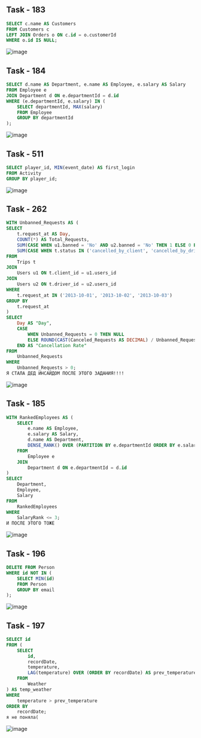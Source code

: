 ## Task - 183
```sql
SELECT c.name AS Customers
FROM Customers c
LEFT JOIN Orders o ON c.id = o.customerId
WHERE o.id IS NULL;
```
![image](https://github.com/nikeyzdereva/oad_vorobyov/assets/112609367/f3aa5efd-d716-4207-8056-08a7645d72d1)

## Task - 184
```sql
SELECT d.name AS Department, e.name AS Employee, e.salary AS Salary
FROM Employee e
JOIN Department d ON e.departmentId = d.id
WHERE (e.departmentId, e.salary) IN (
    SELECT departmentId, MAX(salary)
    FROM Employee
    GROUP BY departmentId
);
```
![image](https://github.com/nikeyzdereva/oad_vorobyov/assets/112609367/3a7aee49-bdbe-4d90-b7ce-777ac343e018)


## Task - 511
```sql
SELECT player_id, MIN(event_date) AS first_login
FROM Activity
GROUP BY player_id;
```
![image](https://github.com/nikeyzdereva/oad_vorobyov/assets/112609367/bc322293-f32a-43ef-99d5-234aba8e23f4)


## Task - 262
```sql
WITH Unbanned_Requests AS (
SELECT
    t.request_at AS Day,
    COUNT(*) AS Total_Requests,
    SUM(CASE WHEN u1.banned = 'No' AND u2.banned = 'No' THEN 1 ELSE 0 END) AS Unbanned_Requests,
    SUM(CASE WHEN t.status IN ('cancelled_by_client', 'cancelled_by_driver') AND u1.banned = 'No' AND u2.banned = 'No' THEN 1 ELSE 0 END) AS Canceled_Requests
FROM
    Trips t
JOIN
    Users u1 ON t.client_id = u1.users_id
JOIN
    Users u2 ON t.driver_id = u2.users_id
WHERE
    t.request_at IN ('2013-10-01', '2013-10-02', '2013-10-03')
GROUP BY
    t.request_at
)
SELECT
    Day AS "Day",
    CASE
        WHEN Unbanned_Requests = 0 THEN NULL
        ELSE ROUND(CAST(Canceled_Requests AS DECIMAL) / Unbanned_Requests, 2)
    END AS "Cancellation Rate"
FROM
    Unbanned_Requests
WHERE
    Unbanned_Requests > 0;
Я СТАЛА ДЕД ИНСАЙДОМ ПОСЛЕ ЭТОГО ЗАДАНИЯ!!!!
```
![image](https://github.com/nikeyzdereva/oad_vorobyov/assets/112609367/6219d1b4-b998-47c6-b3c9-b722451f6c05)


## Task - 185
```sql
WITH RankedEmployees AS (
    SELECT
        e.name AS Employee,
        e.salary AS Salary,
        d.name AS Department,
        DENSE_RANK() OVER (PARTITION BY e.departmentId ORDER BY e.salary DESC) AS SalaryRank
    FROM
        Employee e
    JOIN
        Department d ON e.departmentId = d.id
)
SELECT
    Department,
    Employee,
    Salary
FROM
    RankedEmployees
WHERE
    SalaryRank <= 3;
И ПОСЛЕ ЭТОГО ТОЖЕ
```
![image](https://github.com/nikeyzdereva/oad_vorobyov/assets/112609367/0adee20a-fb16-45d0-ba90-72e672956b70)

## Task - 196
```sql
DELETE FROM Person
WHERE id NOT IN (
    SELECT MIN(id)
    FROM Person
    GROUP BY email
);
```
![image](https://github.com/nikeyzdereva/oad_vorobyov/assets/112609367/a5eb61fc-f2a1-4213-aaa3-0071a8b06e69)


## Task - 197
```sql
SELECT id
FROM (
    SELECT 
        id, 
        recordDate, 
        temperature, 
        LAG(temperature) OVER (ORDER BY recordDate) AS prev_temperature
    FROM 
        Weather
) AS temp_weather
WHERE 
    temperature > prev_temperature
ORDER BY 
    recordDate;
я не поняла(
```
![image](https://github.com/nikeyzdereva/oad_vorobyov/assets/112609367/d3a1a945-704e-40b0-8d3d-fcbfa1611bd5)

